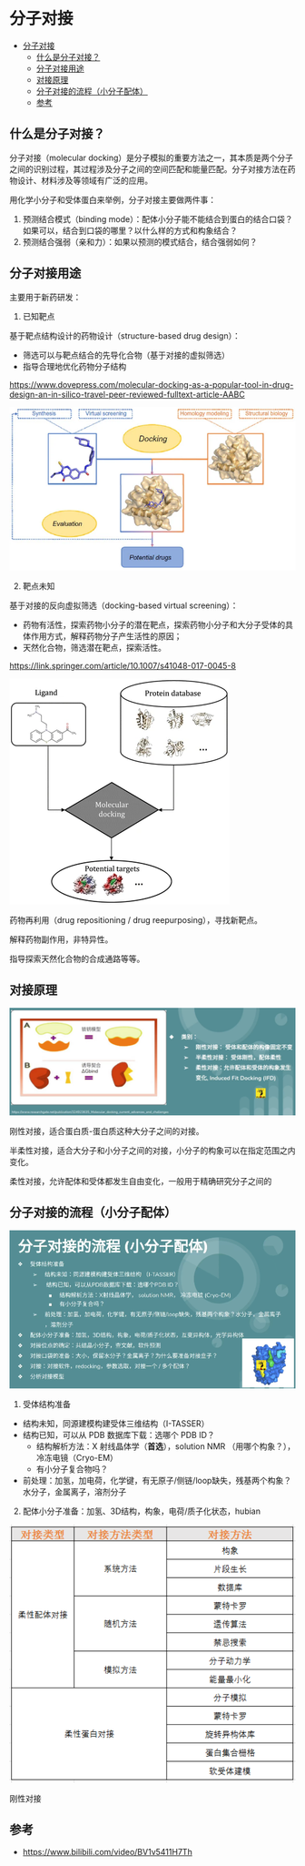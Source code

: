 # 分子对接

- [分子对接](#分子对接)
  - [什么是分子对接？](#什么是分子对接)
  - [分子对接用途](#分子对接用途)
  - [对接原理](#对接原理)
  - [分子对接的流程（小分子配体）](#分子对接的流程小分子配体)
  - [参考](#参考)

## 什么是分子对接？

分子对接（molecular docking）是分子模拟的重要方法之一，其本质是两个分子之间的识别过程，其过程涉及分子之间的空间匹配和能量匹配。分子对接方法在药物设计、材料涉及等领域有广泛的应用。

用化学小分子和受体蛋白来举例，分子对接主要做两件事：

1. 预测结合模式（binding mode）：配体小分子能不能结合到蛋白的结合口袋？如果可以，结合到口袋的哪里？以什么样的方式和构象结合？
2. 预测结合强弱（亲和力）：如果以预测的模式结合，结合强弱如何？

## 分子对接用途

主要用于新药研发：

1. 已知靶点

基于靶点结构设计的药物设计（structure-based drug design）：

- 筛选可以与靶点结合的先导化合物（基于对接的虚拟筛选）
- 指导合理地优化药物分子结构

https://www.dovepress.com/molecular-docking-as-a-popular-tool-in-drug-design-an-in-silico-travel-peer-reviewed-fulltext-article-AABC

![](images/2022-01-24-19-36-46.png)

2. 靶点未知

基于对接的反向虚拟筛选（docking-based virtual screening）：

- 药物有活性，探索药物小分子的潜在靶点，探索药物小分子和大分子受体的具体作用方式，解释药物分子产生活性的原因；
- 天然化合物，筛选潜在靶点，探索活性。

https://link.springer.com/article/10.1007/s41048-017-0045-8

![](images/2022-01-24-19-44-07.png)

药物再利用（drug repositioning / drug reepurposing），寻找新靶点。

解释药物副作用，非特异性。

指导探索天然化合物的合成通路等等。

## 对接原理

![](images/2022-01-24-19-46-27.png)

刚性对接，适合蛋白质-蛋白质这种大分子之间的对接。

半柔性对接，适合大分子和小分子之间的对接，小分子的构象可以在指定范围之内变化。

柔性对接，允许配体和受体都发生自由变化，一般用于精确研究分子之间的

## 分子对接的流程（小分子配体）

![](images/2022-01-24-20-03-35.png)

1. 受体结构准备

- 结构未知，同源建模构建受体三维结构（I-TASSER）
- 结构已知，可以从 PDB 数据库下载：选哪个 PDB ID？
  - 结构解析方法：X 射线晶体学（**首选**），solution NMR （用哪个构象？），冷冻电镜（Cryo-EM）
  - 有小分子复合物吗？
- 前处理：加氢，加电荷，化学键，有无原子/侧链/loop缺失，残基两个构象？水分子，金属离子，溶剂分子

2. 配体小分子准备：加氢、3D结构，构象，电荷/质子化状态，hubian


![](images/2022-01-25-18-51-43.png)

刚性对接

## 参考

- https://www.bilibili.com/video/BV1v5411H7Th
